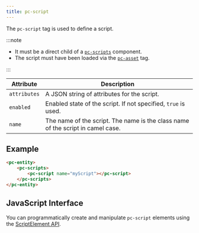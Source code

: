 ```yaml
---
title: pc-script
---
```


The `pc-script` tag is used to define a script.

:::note

* It must be a direct child of a [`pc-scripts`](pc-scripts.md) component.
* The script must have been loaded via the [`pc-asset`](pc-asset.md) tag.

:::

| Attribute | Description |
| --- | --- |
| `attributes` | A JSON string of attributes for the script. |
| `enabled` | Enabled state of the script. If not specified, `true` is used. |
| `name` | The name of the script. The name is the class name of the script in camel case. |

## Example

```html
<pc-entity>
    <pc-scripts>
        <pc-script name="myScript"></pc-script>
    </pc-scripts>
</pc-entity>
```

## JavaScript Interface

You can programmatically create and manipulate `pc-script` elements using the [ScriptElement API](https://api.playcanvas.com/classes/EngineWebComponents.ScriptElement.html).
